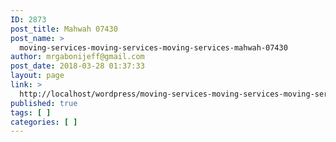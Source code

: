 ```yaml
---
ID: 2873
post_title: Mahwah 07430
post_name: >
  moving-services-moving-services-moving-services-mahwah-07430
author: mrgabonijeff@gmail.com
post_date: 2018-03-28 01:37:33
layout: page
link: >
  http://localhost/wordpress/moving-services-moving-services-moving-services-mahwah-07430/
published: true
tags: [ ]
categories: [ ]
---
```

